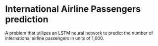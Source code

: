# International Airline Passengers prediction
 A problem that utilizes an LSTM neural network to predict the number of international airline passengers in units of 1,000.
